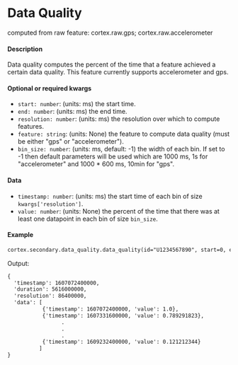 # Data Quality

computed from raw feature: cortex.raw.gps; cortex.raw.accelerometer

#### Description

Data quality computes the percent of the time that a feature achieved a certain data quality. This feature currently supports accelerometer and gps. 

#### Optional or required kwargs

- `start: number`: (units: ms) the start time.
- `end: number`: (units: ms) the end time.
- `resolution: number`: (units: ms) the resolution over which to compute features.
- `feature: string`: (units: None) the feature to compute data quality (must be either "gps" or "accelerometer").
- `bin_size: number`: (units: ms, default: -1) the width of each bin. If set to -1 then default parameters will be used which are 1000 ms, 1s for "accelerometer" and 1000 * 600 ms, 10min
for "gps".
#### Data

- `timestamp: number`: (units: ms) the start time of each bin of size `kwargs['resolution']`.
- `value: number`: (units: None) the percent of the time that there was at least one datapoint in each bin of size `bin_size`.

#### Example

```markdown
cortex.secondary.data_quality.data_quality(id="U1234567890", start=0, end=cortex.now(), resolution=86400000, feature="gps", bin_size=10000)
```
Output:
```markdown
{
  'timestamp': 1607072400000,
  'duration': 5616000000,
  'resolution': 86400000,
  'data': [
           {'timestamp': 1607072400000, 'value': 1.0},
           {'timestamp': 1607331600000, 'value': 0.789291823},
                 .
                 .
                 .
           {'timestamp': 1609232400000, 'value': 0.121212344}
          ]
}
```

